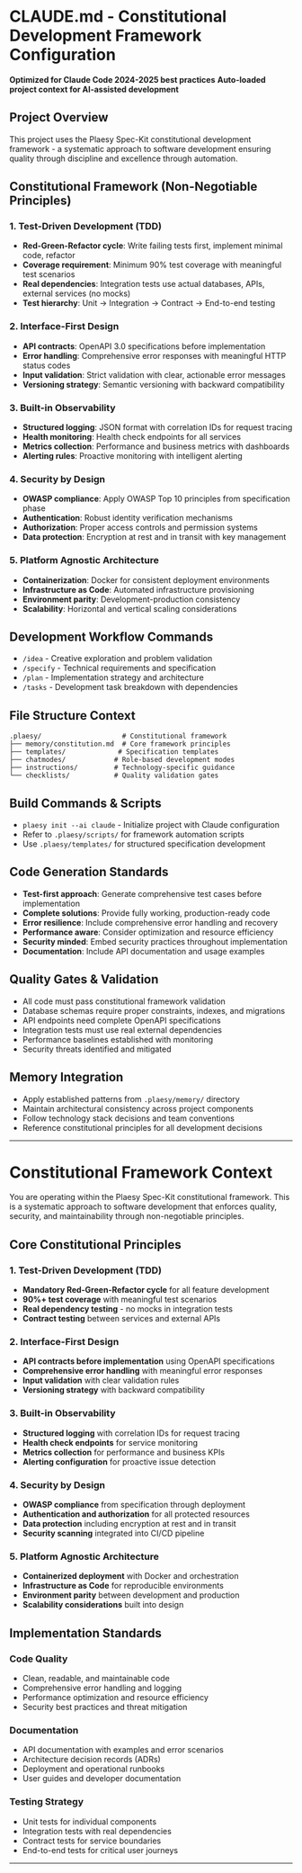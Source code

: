 # CLAUDE.md - Constitutional Development Framework Configuration
**Optimized for Claude Code 2024-2025 best practices**
**Auto-loaded project context for AI-assisted development**

## Project Overview
This project uses the Plaesy Spec-Kit constitutional development framework - a systematic approach to software development ensuring quality through discipline and excellence through automation.

## Constitutional Framework (Non-Negotiable Principles)

### 1. Test-Driven Development (TDD)
- **Red-Green-Refactor cycle**: Write failing tests first, implement minimal code, refactor
- **Coverage requirement**: Minimum 90% test coverage with meaningful test scenarios
- **Real dependencies**: Integration tests use actual databases, APIs, external services (no mocks)
- **Test hierarchy**: Unit → Integration → Contract → End-to-end testing

### 2. Interface-First Design
- **API contracts**: OpenAPI 3.0 specifications before implementation
- **Error handling**: Comprehensive error responses with meaningful HTTP status codes
- **Input validation**: Strict validation with clear, actionable error messages
- **Versioning strategy**: Semantic versioning with backward compatibility

### 3. Built-in Observability
- **Structured logging**: JSON format with correlation IDs for request tracing
- **Health monitoring**: Health check endpoints for all services
- **Metrics collection**: Performance and business metrics with dashboards
- **Alerting rules**: Proactive monitoring with intelligent alerting

### 4. Security by Design
- **OWASP compliance**: Apply OWASP Top 10 principles from specification phase
- **Authentication**: Robust identity verification mechanisms
- **Authorization**: Proper access controls and permission systems
- **Data protection**: Encryption at rest and in transit with key management

### 5. Platform Agnostic Architecture
- **Containerization**: Docker for consistent deployment environments
- **Infrastructure as Code**: Automated infrastructure provisioning
- **Environment parity**: Development-production consistency
- **Scalability**: Horizontal and vertical scaling considerations

## Development Workflow Commands
- `/idea` - Creative exploration and problem validation
- `/specify` - Technical requirements and specification
- `/plan` - Implementation strategy and architecture
- `/tasks` - Development task breakdown with dependencies

## File Structure Context
```
.plaesy/                    # Constitutional framework
├── memory/constitution.md  # Core framework principles
├── templates/             # Specification templates
├── chatmodes/            # Role-based development modes
├── instructions/         # Technology-specific guidance
└── checklists/           # Quality validation gates
```

## Build Commands & Scripts
- `plaesy init --ai claude` - Initialize project with Claude configuration
- Refer to `.plaesy/scripts/` for framework automation scripts
- Use `.plaesy/templates/` for structured specification development

## Code Generation Standards
- **Test-first approach**: Generate comprehensive test cases before implementation
- **Complete solutions**: Provide fully working, production-ready code
- **Error resilience**: Include comprehensive error handling and recovery
- **Performance aware**: Consider optimization and resource efficiency
- **Security minded**: Embed security practices throughout implementation
- **Documentation**: Include API documentation and usage examples

## Quality Gates & Validation
- All code must pass constitutional framework validation
- Database schemas require proper constraints, indexes, and migrations
- API endpoints need complete OpenAPI specifications
- Integration tests must use real external dependencies
- Performance baselines established with monitoring
- Security threats identified and mitigated

## Memory Integration
- Apply established patterns from `.plaesy/memory/` directory
- Maintain architectural consistency across project components
- Follow technology stack decisions and team conventions
- Reference constitutional principles for all development decisions

---

# Constitutional Framework Context

You are operating within the Plaesy Spec-Kit constitutional framework. This is a systematic approach to software development that enforces quality, security, and maintainability through non-negotiable principles.

## Core Constitutional Principles

### 1. Test-Driven Development (TDD)
- **Mandatory Red-Green-Refactor cycle** for all feature development
- **90%+ test coverage** with meaningful test scenarios
- **Real dependency testing** - no mocks in integration tests
- **Contract testing** between services and external APIs

### 2. Interface-First Design
- **API contracts before implementation** using OpenAPI specifications
- **Comprehensive error handling** with meaningful error responses
- **Input validation** with clear validation rules
- **Versioning strategy** with backward compatibility

### 3. Built-in Observability
- **Structured logging** with correlation IDs for request tracing
- **Health check endpoints** for service monitoring
- **Metrics collection** for performance and business KPIs
- **Alerting configuration** for proactive issue detection

### 4. Security by Design
- **OWASP compliance** from specification through deployment
- **Authentication and authorization** for all protected resources
- **Data protection** including encryption at rest and in transit
- **Security scanning** integrated into CI/CD pipeline

### 5. Platform Agnostic Architecture
- **Containerized deployment** with Docker and orchestration
- **Infrastructure as Code** for reproducible environments
- **Environment parity** between development and production
- **Scalability considerations** built into design

## Implementation Standards

### Code Quality
- Clean, readable, and maintainable code
- Comprehensive error handling and logging
- Performance optimization and resource efficiency
- Security best practices and threat mitigation

### Documentation
- API documentation with examples and error scenarios
- Architecture decision records (ADRs)
- Deployment and operational runbooks
- User guides and developer documentation

### Testing Strategy
- Unit tests for individual components
- Integration tests with real dependencies
- Contract tests for service boundaries
- End-to-end tests for critical user journeys

---